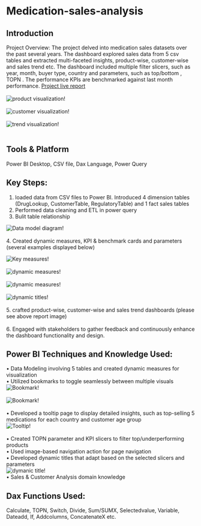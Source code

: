 # Medication-sales-analysis


## Introduction 
Project Overview: The project delved into medication sales datasets over the past several years. The dashboard explored sales data from 5 csv tables and extracted multi-faceted insights, product-wise, customer-wise and sales trend etc. The dashboard included multiple filter slicers, such as year, month, buyer type, country and parameters, such as top/bottom , TOPN . The performance KPIs are benchmarked against last month performance. [Project live report](https://app.powerbi.com/view?r=eyJrIjoiYjM1MzZlNWYtMmNjOS00N2U3LWJiODktYmVjODI5OGRjNzZhIiwidCI6ImM2ZTU0OWIzLTVmNDUtNDAzMi1hYWU5LWQ0MjQ0ZGM1YjJjNCJ9)<br><br>
![product visualization!](https://github.com/user-attachments/assets/5e5d3050-9201-4cf5-bcbc-10152abc331c)<br><br>
![customer visualization!](https://github.com/user-attachments/assets/eef85285-f925-4cbe-9863-77636f2725f3)<br><br>
![trend visualization!](https://github.com/user-attachments/assets/26e529a3-ba72-4958-8d75-f82b79de5420)<br><br>

## Tools & Platform 
Power BI Desktop, CSV file, Dax Language, Power Query


## Key Steps:
1.	loaded data from CSV files to Power BI. Introduced 4 dimension tables (DrugLookup, CustomerTable, RegulatoryTable) and 1 fact sales tables
2.	Performed data cleaning and ETL in power query
3.	Bulit table relationship 
 
  ![Data model diagram!](https://github.com/user-attachments/assets/c2822d44-3a67-4b7e-b4fe-4246cfdafc19)<br><br>
4. Created dynamic measures, KPI & benchmark cards and parameters (several examples displayed below)<br>

  ![Key measures!](https://github.com/user-attachments/assets/e8cb4587-b314-40a1-8320-dfd26caa9d6f)<br><br>
  ![dynamic measures!](https://github.com/user-attachments/assets/f02d0518-de91-4166-b53f-a96697dd7319)<br><br>
  ![dynamic measures!](https://github.com/user-attachments/assets/835809ad-cfff-4626-b771-c2b499e1b9ec)<br><br> 
  ![dynamic titles!](https://github.com/user-attachments/assets/991bd613-9c21-4bd7-8d86-83fbbe6507b1)<br><br>
5. crafted product-wise, customer-wise and sales trend dashboards (please see above report image)<br><br>
6. Engaged with stakeholders to gather feedback and continuously enhance the dashboard functionality and design.



## Power BI Techniques and Knowledge Used:
• Data Modeling involving 5 tables and created dynamic measures for visualization<br>
•	Utilized bookmarks to toggle seamlessly between multiple visuals<br>
 ![Bookmark!](https://github.com/user-attachments/assets/818250b5-890f-4862-a275-2ceb2e225c03)<br><br>
 ![Bookmark!](https://github.com/user-attachments/assets/1517b6ec-2a86-4b6f-9ea0-c15bb21c5edc)<br><br>
•	Developed a tooltip page to display detailed insights, such as top-selling 5 medications for each country and customer age group<br>
 ![Tooltip!](https://github.com/user-attachments/assets/f50e352a-3aac-4f79-92d9-7044449991a0)<br><br>
•	Created TOPN parameter and KPI slicers to filter top/underperforming products <br>
• Used image-based navigation action for page navigation<br>
• Developed dynamic titles that adapt based on the selected slicers and parameters<br>
 ![dymanic title!](https://github.com/user-attachments/assets/ad03ee04-e2a9-4247-bfb7-75873add79a7)<br>
• Sales & Customer Analysis domain knowledge


## Dax Functions Used:
Calculate, TOPN, Switch, Divide, Sum/SUMX, Selectedvalue, Variable, Dateadd, If, Addcolumns, ConcatenateX etc.






